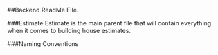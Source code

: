 ##Backend ReadMe File.

###Estimate
Estimate is the main parent file that will contain everything when it comes to building house estimates. 
 
###Naming Conventions